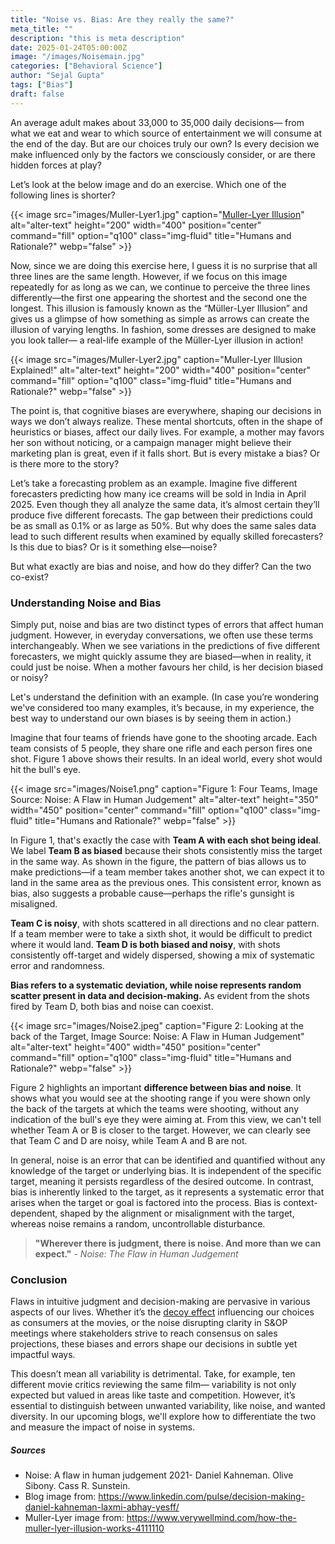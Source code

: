 ```yaml
---
title: "Noise vs. Bias: Are they really the same?"
meta_title: ""
description: "this is meta description"
date: 2025-01-24T05:00:00Z
image: "/images/Noisemain.jpg"
categories: ["Behavioral Science"]
author: "Sejal Gupta"
tags: ["Bias"]
draft: false
---
```


An average adult makes about 33,000 to 35,000 daily decisions— from what we eat and wear to which source of entertainment we will consume at the end of the day. But are our choices truly our own? Is every decision we make influenced only by the factors we consciously consider, or are there hidden forces at play?

Let’s look at the below image and do an exercise. Which one of the following lines is shorter? 

{{< image src="images/Muller-Lyer1.jpg" caption="[Muller-Lyer Illusion](https://www.verywellmind.com/how-the-muller-lyer-illusion-works-4111110)" alt="alter-text" height="200" width="400" position="center" command="fill" option="q100" class="img-fluid" title="Humans and Rationale?"  webp="false" >}}

Now, since we are doing this exercise here, I guess it is no surprise that all three lines are the same length. However, if we focus on this image repeatedly for as long as we can, we continue to perceive the three lines differently—the first one appearing the shortest and the second one the longest. This illusion is famously known as the “Müller-Lyer Illusion” and gives us a glimpse of how something as simple as arrows can create the illusion of varying lengths. In fashion, some dresses are designed to make you look taller— a real-life example of the Müller-Lyer illusion in action! 

{{< image src="images/Muller-Lyer2.jpg" caption="Muller-Lyer Illusion Explained!" alt="alter-text" height="200" width="400" position="center" command="fill" option="q100" class="img-fluid" title="Humans and Rationale?"  webp="false" >}}

The point is, that cognitive biases are everywhere, shaping our decisions in ways we don’t always realize. These mental shortcuts, often in the shape of heuristics or biases, affect our daily lives. For example, a mother may favors her son without noticing, or a campaign manager might believe their marketing plan is great, even if it falls short. But is every mistake a bias? Or is there more to the story? 

Let’s take a forecasting problem as an example. Imagine five different forecasters predicting how many ice creams will be sold in India in April 2025. Even though they all analyze the same data, it’s almost certain they’ll produce five different forecasts. The gap between their predictions could be as small as 0.1% or as large as 50%. But why does the same sales data lead to such different results when examined by equally skilled forecasters? Is this due to bias? Or is it something else—noise?

But what exactly are bias and noise, and how do they differ? Can the two co-exist?

### Understanding Noise and Bias

Simply put, noise and bias are two distinct types of errors that affect human judgment. However, in everyday conversations, we often use these terms interchangeably. When we see variations in the predictions of five different forecasters, we might quickly assume they are biased—when in reality, it could just be noise. When a mother favours her child, is her decision biased or noisy? 

Let's understand the definition with an example. (In case you’re wondering we've considered too many examples, it’s because, in my experience, the best way to understand our own biases is by seeing them in action.)

Imagine that four teams of friends have gone to the shooting arcade. Each team consists of 5 people, they share one rifle and each person fires one shot. Figure 1 above shows their results. In an ideal world, every shot would hit the bull's eye.  

{{< image src="images/Noise1.png" caption="Figure 1: Four Teams, Image Source: Noise: A Flaw in Human Judgement" alt="alter-text" height="350" width="450" position="center" command="fill" option="q100" class="img-fluid" title="Humans and Rationale?"  webp="false" >}}

In Figure 1, that's exactly the case with **Team A with each shot being ideal**. We label **Team B as biased** because their shots consistently miss the target in the same way. As shown in the figure, the pattern of bias allows us to make predictions—if a team member takes another shot, we can expect it to land in the same area as the previous ones. This consistent error, known as bias, also suggests a probable cause—perhaps the rifle's gunsight is misaligned.

**Team C is noisy**, with shots scattered in all directions and no clear pattern. If a team member were to take a sixth shot, it would be difficult to predict where it would land. **Team D is both biased and noisy**, with shots consistently off-target and widely dispersed, showing a mix of systematic error and randomness.

**Bias refers to a systematic deviation, while noise represents random scatter present in data and decision-making.** As evident from the shots fired by Team D, both bias and noise can coexist.


{{< image src="images/Noise2.jpeg" caption="Figure 2: Looking at the back of the Target, Image Source: Noise: A Flaw in Human Judgement" alt="alter-text" height="400" width="450" position="center" command="fill" option="q100" class="img-fluid" title="Humans and Rationale?"  webp="false" >}}

Figure 2 highlights an important **difference between bias and noise**. It shows what you would see at the shooting range if you were shown only the back of the targets at which the teams were shooting, without any indication of the bull's eye they were aiming at. From this view, we can't tell whether Team A or B is closer to the target. However, we can clearly see that Team C and D are noisy, while Team A and B are not.

In general, noise is an error that can be identified and quantified without any knowledge of the target or underlying bias. It is independent of the specific target, meaning it persists regardless of the desired outcome. In contrast, bias is inherently linked to the target, as it represents a systematic error that arises when the target or goal is factored into the process. Bias is context-dependent, shaped by the alignment or misalignment with the target, whereas noise remains a random, uncontrollable disturbance.

> **"Wherever there is judgment, there is noise. And more than we can expect."** - _Noise: The Flaw in Human Judgement_

### Conclusion 

Flaws in intuitive judgment and decision-making are pervasive in various aspects of our lives. Whether it’s the [decoy effect](https://www.thelatenttruth.com/blog/decoyeffect/) influencing our choices  as consumers at the movies, or the noise disrupting clarity in S&OP meetings where stakeholders strive to reach consensus on sales projections, these biases and errors shape our decisions in subtle yet impactful ways. 

This doesn’t mean all variability is detrimental. Take, for example, ten different movie critics reviewing the same film— variability is not only expected but valued in areas like taste and competition. However, it’s essential to distinguish between unwanted variability, like noise, and wanted diversity. In our upcoming blogs, we'll explore how to differentiate the two and measure the impact of noise in systems. 

##### Sources 
- Noise: A flaw in human judgement 2021- Daniel Kahneman. Olive Sibony. Cass R. Sunstein. 
- Blog image from: https://www.linkedin.com/pulse/decision-making-daniel-kahneman-laxmi-abhay-yesff/ 
- Muller-Lyer image from: https://www.verywellmind.com/how-the-muller-lyer-illusion-works-4111110
 

